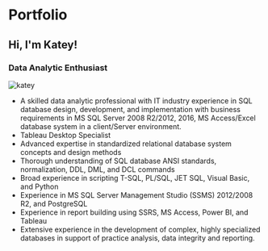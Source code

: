 # Portfolio
## Hi, I'm Katey!
### Data Analytic Enthusiast
![katey](https://user-images.githubusercontent.com/90797036/141707384-5297e7a9-d1f1-45c2-9bad-0d72aa57cfa7.png)

-	A skilled data analytic professional with IT industry experience in SQL database design, development, and implementation with business requirements in MS SQL Server 2008 R2/2012, 2016, MS Access/Excel database system in a client/Server environment.
-	Tableau Desktop Specialist
-	Advanced expertise in standardized relational database system concepts and design methods 
-	Thorough understanding of SQL database ANSI standards, normalization, DDL, DML, and DCL commands 
-	Broad experience in scripting T-SQL, PL/SQL, JET SQL, Visual Basic, and Python
-	Experience in MS SQL Server Management Studio (SSMS) 2012/2008 R2, and PostgreSQL 
-	Experience in report building using SSRS, MS Access, Power BI, and Tableau 
-	Extensive experience in the development of complex, highly specialized databases in support of practice analysis, data integrity and reporting.

